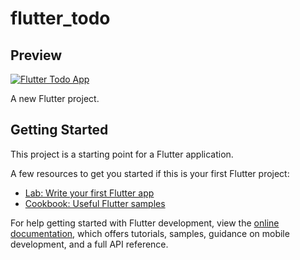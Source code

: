 # flutter_todo

## Preview
[![Flutter Todo App](https://i.328888.xyz/2023/01/12/lUVtc.png "Flutter Todo App")](https://i.328888.xyz/2023/01/12/lUVtc.png)
     
A new Flutter project.

## Getting Started

This project is a starting point for a Flutter application.

A few resources to get you started if this is your first Flutter project:

- [Lab: Write your first Flutter app](https://docs.flutter.dev/get-started/codelab)
- [Cookbook: Useful Flutter samples](https://docs.flutter.dev/cookbook)

For help getting started with Flutter development, view the
[online documentation](https://docs.flutter.dev/), which offers tutorials,
samples, guidance on mobile development, and a full API reference.
